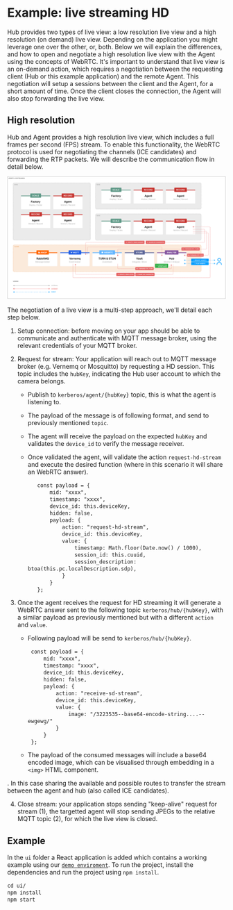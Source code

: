 # Example: live streaming HD

Hub provides two types of live view: a low resolution live view and a high resolution (on demand) live view. Depending on the application you might leverage one over the other, or, both. Below we will explain the differences, and how to open and negotiate a high resolution live view with the Agent using the concepts of WebRTC. It's important to understand that live view is an on-demand action, which requires a negotiation between the requesting client (Hub or this example application) and the remote Agent. This negotiation will setup a sessions between the client and the Agent, for a short amount of time. Once the client closes the connection, the Agent will also stop forwarding the live view.

## High resolution

Hub and Agent provides a high resolution live view, which includes a full frames per second (FPS) stream. To enable this functionality, the WebRTC protocol is used for negotiating the channels (ICE candidates) and forwarding the RTP packets. We will describe the communication flow in detail below.

![Livestreaming HD](./livestream-hd.svg)

The negotiation of a live view is a multi-step approach, we'll detail each step below.

1.  Setup connection: before moving on your app should be able to communicate and authenticate with MQTT message broker, using the relevant credentials of your MQTT broker.

2.  Request for stream: Your application will reach out to MQTT message broker (e.g. Vernemq or Mosquitto) by requesting a HD session. This topic includes the `hubKey`, indicating the Hub user account to which the camera belongs.

    - Publish to `kerberos/agent/{hubKey}` topic, this is what the agent is listening to.
    - The payload of the message is of following format, and send to previously mentioned `topic`.
    - The agent will receive the payload on the expected `hubKey` and validates the `device_id` to verify the message receiver.
    - Once validated the agent, will validate the action `request-hd-stream` and execute the desired function (where in this scenario it will share an WebRTC answer).

             const payload = {
                 mid: "xxxx",
                 timestamp: "xxxx",
                 device_id: this.deviceKey,
                 hidden: false,
                 payload: {
                     action: "request-hd-stream",
                     device_id: this.deviceKey,
                     value: {
                         timestamp: Math.floor(Date.now() / 1000),
                         session_id: this.cuuid,
                         session_description: btoa(this.pc.localDescription.sdp),
                     }
                 }
             };

3.  Once the agent receives the request for HD streaming it will generate a WebRTC answer sent to the following topic `kerberos/hub/{hubKey}`, with a similar payload as previously mentioned but with a different `action` and `value`.

    - Following payload will be send to `kerberos/hub/{hubKey}`.

           const payload = {
               mid: "xxxx",
               timestamp: "xxxx",
               device_id: this.deviceKey,
               hidden: false,
               payload: {
                   action: "receive-sd-stream",
                   device_id: this.deviceKey,
                   value: {
                       image: "/3223535--base64-encode-string....--ewgewg/"
                   }
               }
           };

    - The payload of the consumed messages will include a base64 encoded image, which can be visualised through embedding in a `<img>` HTML component.

. In this case sharing the available and possible routes to transfer the stream between the agent and hub (also called ICE candidates).

4.  Close stream: your application stops sending "keep-alive" request for stream (1), the targetted agent will stop sending JPEGs to the relative MQTT topic (2), for which the live view is closed.

## Example

In the `ui` folder a React application is added which contains a working example using our [`demo enviroment`](https://app-demo.kerberos.io). To run the project, install the dependencies and run the project using `npm install`.

    cd ui/
    npm install
    npm start
